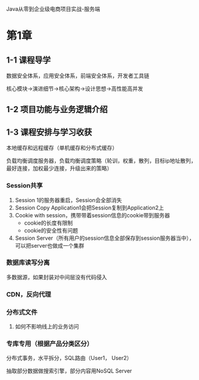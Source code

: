 Java从零到企业级电商项目实战-服务端

# 第1章 #

## 1-1 课程导学 ##

数据安全体系，应用安全体系，前端安全体系，开发者工具链

核心模块->演进细节->核心架构->设计思想->高性能高并发

## 1-2 项目功能与业务逻辑介绍 ##

## 1-3 课程安排与学习收获 ##

本地缓存和远程缓存（单机缓存和分布式缓存）

负载均衡调度服务器，负载均衡调度策略（轮训，权重，散列，目标ip地址散列，最好连接，加权最少连接，升级出来的策略）

### Session共享 ###

1. Session 1的服务器重启，Session会全部消失
2. Session Copy Application1会把Session复制到Application2上
3. Cookie with session，携带带着session信息的cookie带到服务器
	* cookie的长度有限制
	* cookie的安全性有问题
4. Session Server（所有用户的session信息全部保存到session服务器当中），可以把server也做成一个集群

### 数据库读写分离 ###

多数据源，如果封装对中间层没有代码侵入

### CDN，反向代理 ###

### 分布式文件 ###

1. 如何不影响线上的业务访问

### 专库专用（根据产品分类区分） ###

分布式事务，水平拆分，SQL路由（User1， User2）

抽取部分数据做搜索引擎，部分内容用NoSQL Server